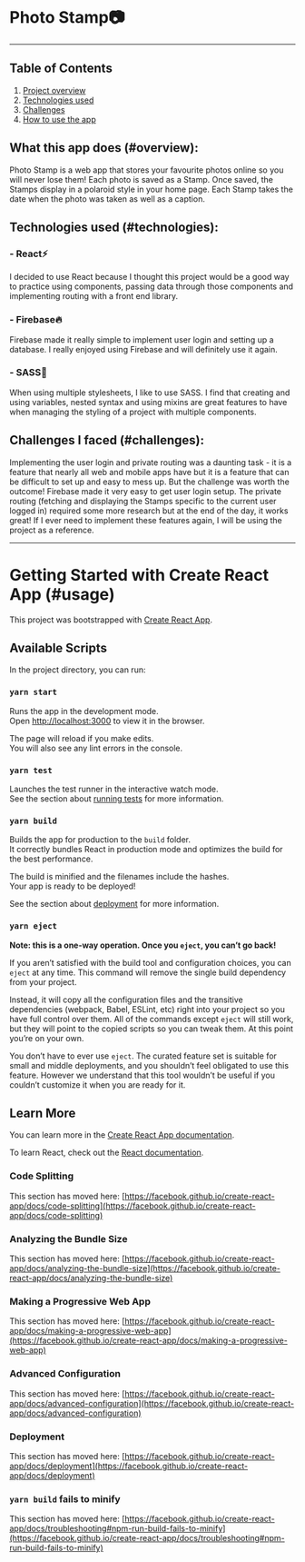 # Photo Stamp📷

***

## Table of Contents

1. [Project overview](#overview)
2. [Technologies used](#technologies)
3. [Challenges](#challenges)
4. [How to use the app](#usage)

## What this app does (#overview):

Photo Stamp is a web app that stores your favourite photos online so you will never lose them! Each photo is saved as a Stamp. Once saved, the Stamps display in a polaroid style in your home page. Each Stamp takes the date when the photo was taken as well as a caption.

## Technologies used (#technologies):

### - React⚡

I decided to use React because I thought this project would be a good way to practice using components, passing data through those components and implementing routing with a front end library. 

### - Firebase🔥

Firebase made it really simple to implement user login and setting up a database. I really enjoyed using Firebase and will definitely use it again.

### - SASS🎨

When using multiple stylesheets, I like to use SASS. I find that creating and using variables, nested syntax and using mixins are great features to have when managing the styling of a project with multiple components.

## Challenges I faced (#challenges): 

Implementing the user login and private routing was a daunting task - it is a feature that nearly all web and mobile apps have but it is a feature that can be difficult to set up and easy to mess up. But the challenge was worth the outcome! Firebase made it very easy to get user login setup. The private routing (fetching and displaying the Stamps specific to the current user logged in) required some more research but at the end of the day, it works great! If I ever need to implement these features again, I will be using the project as a reference.

---

# Getting Started with Create React App (#usage)

This project was bootstrapped with [Create React App](https://github.com/facebook/create-react-app).

## Available Scripts

In the project directory, you can run:

### `yarn start`

Runs the app in the development mode.\
Open [http://localhost:3000](http://localhost:3000) to view it in the browser.

The page will reload if you make edits.\
You will also see any lint errors in the console.

### `yarn test`

Launches the test runner in the interactive watch mode.\
See the section about [running tests](https://facebook.github.io/create-react-app/docs/running-tests) for more information.

### `yarn build`

Builds the app for production to the `build` folder.\
It correctly bundles React in production mode and optimizes the build for the best performance.

The build is minified and the filenames include the hashes.\
Your app is ready to be deployed!

See the section about [deployment](https://facebook.github.io/create-react-app/docs/deployment) for more information.

### `yarn eject`

**Note: this is a one-way operation. Once you `eject`, you can’t go back!**

If you aren’t satisfied with the build tool and configuration choices, you can `eject` at any time. This command will remove the single build dependency from your project.

Instead, it will copy all the configuration files and the transitive dependencies (webpack, Babel, ESLint, etc) right into your project so you have full control over them. All of the commands except `eject` will still work, but they will point to the copied scripts so you can tweak them. At this point you’re on your own.

You don’t have to ever use `eject`. The curated feature set is suitable for small and middle deployments, and you shouldn’t feel obligated to use this feature. However we understand that this tool wouldn’t be useful if you couldn’t customize it when you are ready for it.

## Learn More

You can learn more in the [Create React App documentation](https://facebook.github.io/create-react-app/docs/getting-started).

To learn React, check out the [React documentation](https://reactjs.org/).

### Code Splitting

This section has moved here: [https://facebook.github.io/create-react-app/docs/code-splitting](https://facebook.github.io/create-react-app/docs/code-splitting)

### Analyzing the Bundle Size

This section has moved here: [https://facebook.github.io/create-react-app/docs/analyzing-the-bundle-size](https://facebook.github.io/create-react-app/docs/analyzing-the-bundle-size)

### Making a Progressive Web App

This section has moved here: [https://facebook.github.io/create-react-app/docs/making-a-progressive-web-app](https://facebook.github.io/create-react-app/docs/making-a-progressive-web-app)

### Advanced Configuration

This section has moved here: [https://facebook.github.io/create-react-app/docs/advanced-configuration](https://facebook.github.io/create-react-app/docs/advanced-configuration)

### Deployment

This section has moved here: [https://facebook.github.io/create-react-app/docs/deployment](https://facebook.github.io/create-react-app/docs/deployment)

### `yarn build` fails to minify

This section has moved here: [https://facebook.github.io/create-react-app/docs/troubleshooting#npm-run-build-fails-to-minify](https://facebook.github.io/create-react-app/docs/troubleshooting#npm-run-build-fails-to-minify)
